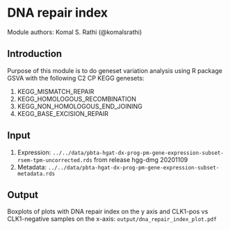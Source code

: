 # DNA repair index

Module authors: Komal S. Rathi (@komalsrathi)

## Introduction

Purpose of this module is to do geneset variation analysis using R package GSVA with the following C2 CP KEGG genesets:

1. KEGG_MISMATCH_REPAIR
2. KEGG_HOMOLOGOUS_RECOMBINATION
3. KEGG_NON_HOMOLOGOUS_END_JOINING
4. KEGG_BASE_EXCISION_REPAIR

## Input

1. Expression: `../../data/pbta-hgat-dx-prog-pm-gene-expression-subset-rsem-tpm-uncorrected.rds` from release hgg-dmg 20201109
2. Metadata: `../../data/pbta-hgat-dx-prog-pm-gene-expression-subset-metadata.rds`

## Output

Boxplots of plots with DNA repair index on the y axis and CLK1-pos vs CLK1-negative samples on the x-axis: `output/dna_repair_index_plot.pdf`